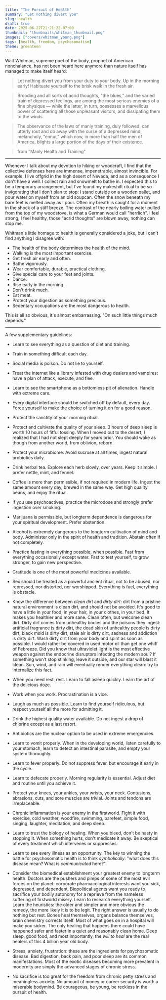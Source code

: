```yaml
---
title: "The Pursuit of Health"
summary: "Let nothing divert you"
slug: health
draft: true
date: 2025-06-22T21:21:22-07:00
thumbnail: "thumbnails/whitman_thumbnail.png"
images: ["covers/whitman_young.png"]
tags: [health, freedom, psychosomatism]
theme: greenteen
---
```


Walt Whitman, supreme poet of the body, prophet of American nonchalance, has not been heard here anymore than nature itself has managed to make itself heard:

> Let nothing divert you from your duty to your body. Up in the morning early! Habituate yourself to the brisk walk in the fresh air.

> Brooding and all sorts of acrid thoughts, "the blues," and the varied train of depressed feelings, are among the most serious enemies of a fine physique — while the latter, in turn, possesses a marvellous power of scattering all those unpleasant visitors, and dissipating them to the winds.

> The observance of the laws of manly training, duly followed, can utterly rout and do away with the curse of a depressed mind, melancholy, "ennui," which now, in more than half the men of America, blights a large portion of the days of their existence.

> from "Manly Health and Training"

---

Whenever I talk about my devotion to hiking or woodcraft, I find that the collective defenses here are immense, impenetrable, almost invincible. For example, I live offgrid in the high desert of Nevada, and as a consequence I don't have a well. I collect rain and snowmelt to bathe in. I expected this to be a temporary arrangement, but I've found my makeshift ritual to be so invigorating that I don't plan to stop: I stand outside on a wooden pallet, and pour water on myself from an old soupcan. Often the snow beneath my bare feet is melted away as I pour. Often my breath is caught for a moment in the shock of a stiff breeze. The contrast of the nearly boiling water pulled from the top of my woodstove, is what a German would call "herrlich". I feel strong, I feel healthy, those "acrid thoughts" are blown away, nothing can stop me.

Whitman's little homage to health is generally considered a joke, but I can't find anything I disagree with:

* The health of the body determines the health of the mind.
* Walking is the most important exercise.
* Get fresh air early and often.
* Bathe vigorously.
* Wear comfortable, durable, practical clothing.
* Give special care to your feet and joints.
* Dance.
* Rise early in the morning.
* Don't drink much.
* Eat meat.
* Protect your digestion as something precious.
* Sedentary occupations are the most dangerous to health.

This is all so obvious, it's almost embarrassing. "On such little things much depends."

---

A few supplementary guidelines:

* Learn to see everything as a question of diet and training.
* Train in something difficult each day.

* Social media is poison. Do not lie to yourself.
* Treat the internet like a library infested with drug dealers and vampires: have a plan of attack, execute, and flee.
* Learn to see the smartphone as a bottomless pit of alienation. Handle with extreme care.
* Every digital interface should be switched off by default, every day. Force yourself to make the choice of turning it on for a good reason.

* Protect the sanctity of your morning ritual.
* Protect and cultivate the quality of your sleep. 3 hours of deep sleep is worth 10 hours of fitful tossing. When I moved out to the desert, I realized that I had not slept deeply for years prior. You should wake as though from another world, from oblivion, reborn.

* Protect your microbiome. Avoid sucrose at all times, ingest natural probiotics daily.
* Drink herbal tea. Explore each herb slowly, over years. Keep it simple. I prefer nettle, mint, and fennel.
* Coffee is more than permissible, if not required in modern life. Ingest the same amount every day, brewed in the same way. Get high quality beans, and enjoy the ritual.

* If you use psychoactives, practice the microdose and strongly prefer ingestion over smoking.
* Marijuana is permissible, but longterm dependence is dangerous for your spiritual development. Prefer abstention.
* Alcohol is extremely dangerous to the longterm cultivation of mind and body. Administer only in the spirit of health and tradition. Abstain often if not completely.

* Practice fasting in everything possible, when possible. Fast from everything occasionally except water. Fast to test yourself, to grow stronger, to gain new perspective.
* Gratitude is one of the most powerful medicines available.

* Sex should be treated as a powerful ancient ritual, not to be abused, nor repressed, nor distorted, nor worshipped. Everything is fuel, everything is obstacle.

* Know the difference between *clean dirt* and *dirty dirt*: dirt from a pristine natural environment is clean dirt, and should not be avoided. It's good to have a little in your food, in your hair, in your clothes, in your bed. It makes you healthier and more sane. Clean often, but welcome clean dirt. Dirty dirt comes from unhealthy bodies and the poisons they ingest: artificial fragrance is dirty dirt, the dead skin of unhealthy people is dirty dirt, black mold is dirty dirt, stale air is dirty dirt, sadness and addiction is dirty dirt. Wash dirty dirt from your body and spirit as soon as possible. I would rather be covered in used motor oil than get one whiff of Febreeze. Did you know that ultraviolet light is the most effective weapon against the endocrine disruptors infecting the modern soul? If something won't stop stinking, leave it outside, and our star will blast it clean. Sun, wind, and rain will eventually render everything clean: try to internalize this fact.

* When you need rest, rest. Learn to fall asleep quickly. Learn the art of the delicious doze.
* Work when you work. Procrastination is a vice.
* Laugh as much as possible. Learn to find yourself ridiculous, but respect yourself all the more for admitting it.

* Drink the highest quality water available. Do not ingest a drop of chlorine except as a last resort.
* Antibiotics are the nuclear option to be used in extreme emergencies.
* Learn to vomit properly. When in the developing world, listen carefully to your stomach, learn to detect an intestinal parasite, and empty your system thoroughly.
* Learn to fever properly. Do not suppress fever, but encourage it early in the cycle.
* Learn to defecate properly. Morning regularity is essential. Adjust diet and routine until you achieve it.

* Protect your knees, your ankles, your wrists, your neck. Contusions, abrasions, cuts, and sore muscles are trivial. Joints and tendons are irreplaceable.

* Chronic inflammation is your enemy in the firstworld. Fight it with exercise, cold weather, woodfire, swimming, barefeet, simple food, singing, laughter, meditation, and deep sleep.

* Learn to trust the biology of healing. When you bleed, don't be hasty in stopping it. When something hurts, don't medicate it away. Be skeptical of every treatment which intervenes or suppresses.

* Learn to see every illness as an opportunity. The key to winning the battle for psychosomatic health is to think *symbolically*: "what does this disease mean? What is *communicated* here?"

* Consider the biomedical establishment your greatest enemy to longterm health. Doctors are the pushers and pimps of some of the most evil forces on the planet: corporate pharmacological interests want you sick, depressed, and dependent. Biopolitical agents want you ready to sacrifice your bodily autonomy for a reprieve from the nameless suffering of firstworld misery. Learn to research everything yourself. Learn the heuristics: the older and simpler and more obvious the remedy, the more likely it is to be legit. The right answer is usually to do nothing but rest. Bones heal themselves, organs balance themselves, brain chemistry corrects itself. Most of what goes on in a hospital will make you sicker. The only healing that happens there could have happened safer and faster in a quiet and reasonably clean home. Deep sleep, good food, and most importantly, the *will to heal* are the real healers of this 4 billion year old body.

* Stress, anxiety, frustration: these are the ingredients for psychosomatic disease. Bad digestion, back pain, and poor sleep are its common manifestations. Most of the exotic diseases becoming more prevalent in modernity are simply the advanced stages of chronic stress.

* No sacrifice is too great for the freedom from chronic petty stress and meaningless anxiety. No amount of money or career security is worth a miserable bodymind. Be courageous, be young, be reckless in the pursuit of health.
